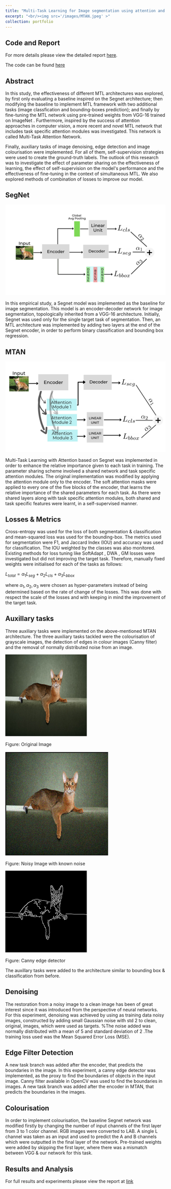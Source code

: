 ```yaml
---
title: "Multi-Task Learning for Image segmentation using attention and other aux-tasks"
excerpt: "<br/><img src='/images/MTAN.jpeg' >"
collection: portfolio
---
```



## Code and Report

For more details please view the detailed report [here](https://github.com/ArnabPushilal/MLT/blob/main/report%20(2).pdf).

The code can be found [here](https://github.com/ArnabPushilal/MLT)

## Abstract



In this study, the effectiveness of different MTL architectures was explored, by first only evaluating a baseline inspired on the Segnet architecture; then modifying the baseline to implement MTL framework with two additional tasks (image classfication and bounding-boxes prediction); and finally by fine-tuning the MTL network using pre-trained weights from VGG-16 trained on ImageNet . Furthermore, inspired by the success of attention approaches in computer vision, a more recent and novel MTL network that includes task specific attention modules was investigated. This network is called Multi-Task Attention Network. 

Finally, auxiliary tasks of image denoising, edge detection and image colourisation were implemented. For all of them, self-supervision strategies were used to create the ground-truth labels. The outlook of this research was to investigate the effect of parameter sharing on the effectiveness of learning, the effect of self-supervision on the model's performance and the effectiveness of fine-tuning in the context of simultaneous MTL. We also explored methods of combination of losses to improve our model.


## SegNet


<img src='/images/Segnet.jpeg'>


In this empirical study, a Segnet model was implemented as the baseline for image segmentation. This model is an encoder-decoder network for image segmentation, topologically inherited from a VGG-16 architecture. Initially, Segnet was used only for the single target task of segmentation. Then, an MTL architecture was implemented by adding two layers at the end of the Segnet encoder, in order to perform binary classification and bounding box regression.

## MTAN

<img src='/images/MTAN.jpeg'>

Multi-Task Learning with Attention based on Segnet was implemented in order to enhance the relative importance given to each task in training. The parameter sharing scheme involved a shared network and task specific attention modules. The original implementation was modified by applying the attention module only to the encoder. The soft attention masks were applied to every one of the five blocks of the encoder, that learns the relative importance of the shared parameters for each task. As there were shared layers along with task specific attention modules, both shared and task specific features were learnt, in a self-supervised manner.

## Losses & Metrics

Cross-entropy was used for the loss of both segmentation & classification and mean-squared loss was used for the bounding-box. The metrics used for segmentation were F1, and Jaccard Index (IOU) and accuracy was used for classification. The IOU weighted by the classes was also monitored. Existing methods for loss tuning like SoftAdapt , DWA , GM  losses were investigated but did not improving the target task. Therefore, manually fixed weights were initialised for each of the tasks as follows:
    
$L_{total}  = \alpha_{1} L_{seg} + \alpha_{2} L_{cls} + \alpha_{3} L_{bbox}$ 

where $\alpha_{1} ,\alpha_{2} ,\alpha_{3}$ were chosen as hyper-parameters instead of being determined based on the rate of change of the losses. This was done with respect the scale of the losses and with keeping in mind the improvement of the target task.

## Auxillary tasks

Three auxiliary tasks were implemented on the above-mentioned MTAN architecture. The three auxiliary tasks tackled were the colourisation of grayscale images, the detection of edges in colour images (Canny filter) and the removal of normally distributed noise from an image.

<img src='/images/image.png'>

Figure: Original Image

<img src='/images/noise.png'>

Figure: Noisy Image with known noise

<img src='/images/canny.png'>

Figure: Canny edge detector

The auxillary tasks were added to the architecture similar to bounding box & classification from before.

## Denoising

The restoration from a noisy image to a clean image has been of great interest since it was introduced  from the perspective of neural networks. 
For this experiment, denoising was achieved by using as training data noisy images, constructed by adding small Gaussian noise with std 2 to clean, original, images, which were used as targets. %The noise added was normally distributed with a mean of 5 and standard deviation of 2 .The training loss used was the Mean Squared Error Loss (MSE). 

## Edge Filter Detection


A new task branch was added after the encoder, that predicts the boundaries in the image. 
In this experiment, a canny edge detector was implemented, as the proxy to find the boundaries of objects in the input image. Canny filter available in OpenCV was used to find the boundaries in images. A new task branch was added after the encoder in MTAN, that predicts the boundaries in the images.

 
## Colourisation

In order to implement colourisation, the baseline Segnet network was modified firstly by changing the number of input channels of the first layer from 3 to 1 color channel. RGB images were converted to LAB. A single L channel was taken as an input and used to predict the A and B channels which were outputted in the final layer of the network. Pre-trained weights were added by skipping the first layer, where there was a mismatch between VGG & our network for this task.

## Results and Analysis

For full results and experiments please view the report at [link](https://github.com/ArnabPushilal/MLT/blob/main/report%20(2).pdf)